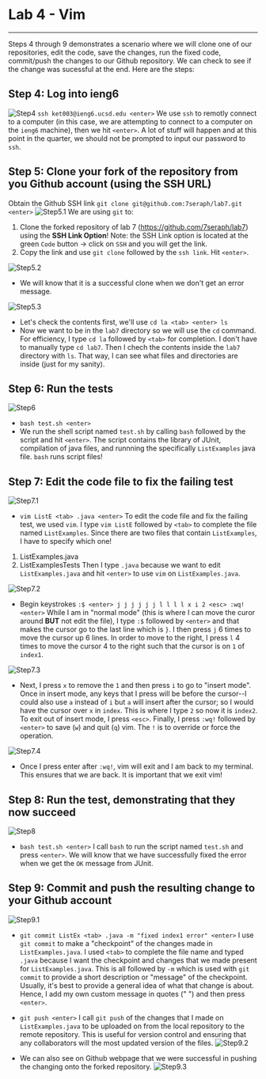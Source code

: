 # Lab 4 - Vim
---
Steps 4 through 9 demonstrates a scenario where we will clone one of our repositories, edit the code, save the changes, run the fixed code, commit/push the changes to our Github repository. We can check to see if the change was sucessful at the end. Here are the steps: 

## Step 4: Log into ieng6
![Step4](lab4-step4.png)
`ssh ket003@ieng6.ucsd.edu <enter>`
We use `ssh` to remotly connect to a computer (in this case, we are attempting to connect to a computer on the `ieng6` machine), then we hit `<enter>`. A lot of stuff will happen and at this point in the quarter, we should not be prompted to input our password to `ssh`.

## Step 5: Clone your fork of the repository from you Github account (using the SSH URL)
Obtain the Github SSH link
`git clone git@github.com:7seraph/lab7.git <enter>`
![Step5.1](lab4-step5-1.png)
We are using `git` to: 
1. Clone the forked repository of lab 7 (https://github.com/7seraph/lab7) using the **SSH Link Option**! Note: the SSH Link option is located at the green `Code` button -> click on `SSH` and you will get the link.
2. Copy the link and use `git clone` followed by the `ssh link`. Hit `<enter>`. 

![Step5.2](lab4-step5-2.png)
- We will know that it is a successful clone when we don't get an error message. 

![Step5.3](lab4-step5-3.png)
- Let's check the contents first, we'll use `cd la <tab> <enter> ls`
- Now we want to be in the `lab7` directory so we will use the `cd` command. For efficiency, I type `cd la` followed by `<tab>` for completion. I don't have to manually type `cd lab7`. Then I chech the contents inside the `lab7` directory with `ls`. That way, I can see what files and directories are inside (just for my sanity).

## Step 6: Run the tests
![Step6](lab4-step6.png)
- `bash test.sh <enter>`
- We run the shell script named `test.sh` by calling `bash` followed by the script and hit `<enter>`. The script contains the library of JUnit, compilation of java files, and runnning the specifically `ListExamples` java file. `bash` runs script files! 

## Step 7: Edit the code file to fix the failing test
![Step7.1](lab4-step7-1.png)
- `vim ListE <tab> .java <enter>`
To edit the code file and fix the failing test, we used `vim`. I type `vim ListE` followed by `<tab>` to complete the file named `ListExamples`. Since there are two files that contain `ListExamples`, I have to specify which one! 
1. ListExamples.java
2. ListExamplesTests
Then I type `.java` because we want to edit `ListExamples.java` and hit `<enter>` to use `vim` on `ListExamples.java`.

![Step7.2](lab4-step7-2.png)
- Begin keystrokes `:$ <enter> j j j j j j l l l l x i 2 <esc> :wq! <enter>`
While I am in "normal mode" (this is where I can move the curor around **BUT** not edit the file), I type `:$` followed by `<enter>` and that makes the cursor go to the last line which is `}`. I then press `j` 6 times to move the cursor up 6 lines. In order to move to the right, I press `l` 4 times to move the cursor 4 to the right such that the cursor is on `1` of `index1`.

![Step7.3](lab4-step7-3.png)
- Next, I press `x` to remove the `1` and then press `i` to go to "insert mode". Once in insert mode, any keys that I press will be before the cursor--I could also use `a` instead of `i` but `a` will insert after the cursor; so I would have the cursor over `x` in `index`. This is where I type `2` so now it is `index2`. To exit out of insert mode, I press `<esc>`. Finally, I press `:wq!` followed by `<enter>` to save (`w`) and quit (`q`) vim. The `!` is to override or force the operation.

![Step7.4](lab4-step7-4.png)
- Once I press enter after `:wq!`, vim will exit and I am back to my terminal.
This ensures that we are back. It is important that we exit vim!

## Step 8: Run the test, demonstrating that they now succeed
![Step8](lab4-step8.png)
- `bash test.sh <enter>`
I call `bash` to run the script named `test.sh` and press `<enter>`. We will know that we have successfully fixed the error when we get the `OK` message from JUnit.

## Step 9: Commit and push the resulting change to your Github account
![Step9.1](lab4-step9-1.png)
- `git commit ListEx <tab> .java -m "fixed index1 error" <enter>`
I use `git commit` to make a "checkpoint" of the changes made in `ListExamples.java`. I used `<tab>` to complete the file name and typed `.java` because I want the checkpoint and changes that we made present for `ListExamples.java`. This is all followed by `-m` which is used with `git commit` to provide a short description or "message" of the checkpoint. Usually, it's best to provide a general idea of what that change is about. Hence, I add my own custom message in quotes (" ") and then press `<enter>`.

- `git push <enter>`
I call `git push` of the changes that I made on `ListExamples.java` to be uploaded on from the local repository to the remote repository. This is useful for version control and ensuring that any collaborators will the most updated version of the files. 
![Step9.2](lab4-step9-2.png)
- We can also see on Github webpage that we were successful in pushing the changing onto the forked repository.
![Step9.3](lab4-step9-3.png)
